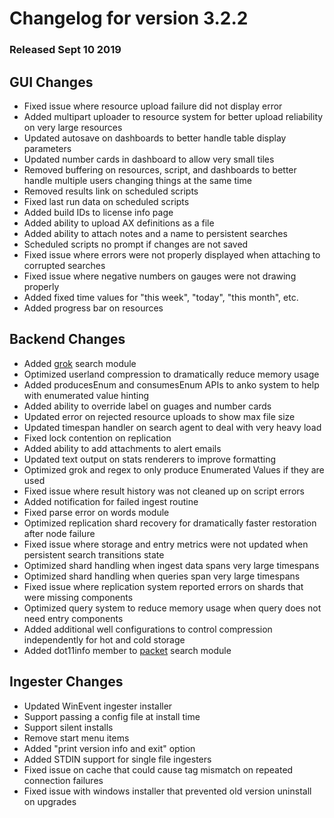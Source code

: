 # Changelog for version 3.2.2
  
### Released Sept 10 2019

## GUI Changes
* Fixed issue where resource upload failure did not display error
* Added multipart uploader to resource system for better upload reliability on very large resources
* Updated autosave on dashboards to better handle table display parameters
* Updated number cards in dashboard to allow very small tiles
* Removed buffering on resources, script, and dashboards to better handle multiple users changing things at the same time
* Removed results link on scheduled scripts
* Fixed last run data on scheduled scripts
* Added build IDs to license info page
* Added ability to upload AX definitions as a file
* Added ability to attach notes and a name to persistent searches
* Scheduled scripts no prompt if changes are not saved
* Fixed issue where errors were not properly displayed when attaching to corrupted searches
* Fixed issue where negative numbers on gauges were not drawing properly
* Added fixed time values for "this week", "today", "this month", etc.
* Added progress bar on resources

## Backend Changes
* Added [grok](/#!search/grok/grok.md) search module
* Optimized userland compression to dramatically reduce memory usage
* Added producesEnum and consumesEnum APIs to anko system to help with enumerated value hinting
* Added ability to override label on guages and number cards
* Updated error on rejected resource uploads to show max file size
* Updated timespan handler on search agent to deal with very heavy load
* Fixed lock contention on replication
* Added ability to add attachments to alert emails
* Updated text output on stats renderers to improve formatting
* Optimized grok and regex to only produce Enumerated Values if they are used
* Fixed issue where result history was not cleaned up on script errors
* Added notification for failed ingest routine
* Fixed parse error on words module
* Optimized replication shard recovery for dramatically faster restoration after node failure
* Fixed issue where storage and entry metrics were not updated when persistent search transitions state
* Optimized shard handling when ingest data spans very large timespans
* Optimized shard handling when queries span very large timespans
* Fixed issue where replication system reported errors on shards that were missing components
* Optimized query system to reduce memory usage when query does not need entry components
* Added additional well configurations to control compression independently for hot and cold storage
* Added dot11info member to [packet](/#!search/packet/packet.md) search module

## Ingester Changes
* Updated WinEvent ingester installer
 * Support passing a config file at install time
 * Support silent installs
 * Remove start menu items
 * Added "print version info and exit" option
* Added STDIN support for single file ingesters
* Fixed issue on cache that could cause tag mismatch on repeated connection failures
* Fixed issue with windows installer that prevented old version uninstall on upgrades
